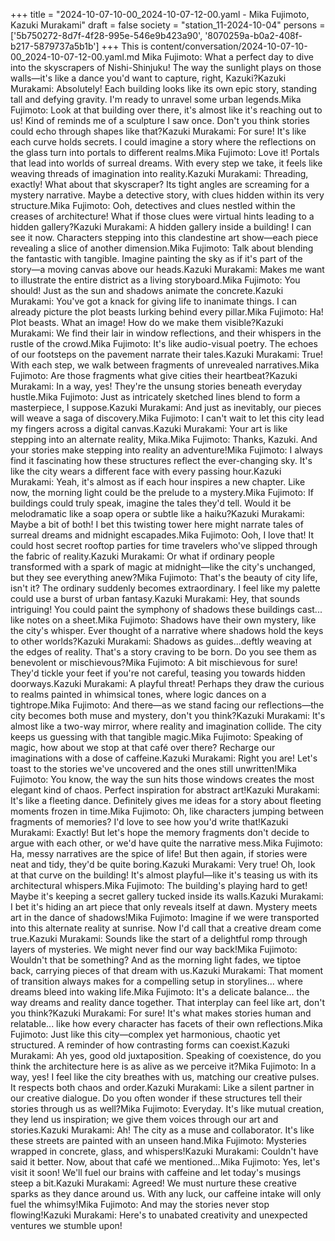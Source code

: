 +++
title = "2024-10-07-10-00_2024-10-07-12-00.yaml - Mika Fujimoto, Kazuki Murakami"
draft = false
society = "station_11-2024-10-04"
persons = ['5b750272-8d7f-4f28-995e-546e9b423a90', '8070259a-b0a2-408f-b217-5879737a5b1b']
+++
This is content/conversation/2024-10-07-10-00_2024-10-07-12-00.yaml.md
Mika Fujimoto: What a perfect day to dive into the skyscrapers of Nishi-Shinjuku! The way the sunlight plays on those walls—it's like a dance you'd want to capture, right, Kazuki?Kazuki Murakami: Absolutely! Each building looks like its own epic story, standing tall and defying gravity. I'm ready to unravel some urban legends.Mika Fujimoto: Look at that building over there, it's almost like it's reaching out to us! Kind of reminds me of a sculpture I saw once. Don't you think stories could echo through shapes like that?Kazuki Murakami: For sure! It's like each curve holds secrets. I could imagine a story where the reflections on the glass turn into portals to different realms.Mika Fujimoto: Love it! Portals that lead into worlds of surreal dreams. With every step we take, it feels like weaving threads of imagination into reality.Kazuki Murakami: Threading, exactly! What about that skyscraper? Its tight angles are screaming for a mystery narrative. Maybe a detective story, with clues hidden within its very structure.Mika Fujimoto: Ooh, detectives and clues nestled within the creases of architecture! What if those clues were virtual hints leading to a hidden gallery?Kazuki Murakami: A hidden gallery inside a building! I can see it now. Characters stepping into this clandestine art show—each piece revealing a slice of another dimension.Mika Fujimoto: Talk about blending the fantastic with tangible. Imagine painting the sky as if it's part of the story—a moving canvas above our heads.Kazuki Murakami: Makes me want to illustrate the entire district as a living storyboard.Mika Fujimoto: You should! Just as the sun and shadows animate the concrete.Kazuki Murakami: You've got a knack for giving life to inanimate things. I can already picture the plot beasts lurking behind every pillar.Mika Fujimoto: Ha! Plot beasts. What an image! How do we make them visible?Kazuki Murakami: We find their lair in window reflections, and their whispers in the rustle of the crowd.Mika Fujimoto: It's like audio-visual poetry. The echoes of our footsteps on the pavement narrate their tales.Kazuki Murakami: True! With each step, we walk between fragments of unrevealed narratives.Mika Fujimoto: Are those fragments what give cities their heartbeat?Kazuki Murakami: In a way, yes! They're the unsung stories beneath everyday hustle.Mika Fujimoto: Just as intricately sketched lines blend to form a masterpiece, I suppose.Kazuki Murakami: And just as inevitably, our pieces will weave a saga of discovery.Mika Fujimoto: I can't wait to let this city lead my fingers across a digital canvas.Kazuki Murakami: Your art is like stepping into an alternate reality, Mika.Mika Fujimoto: Thanks, Kazuki. And your stories make stepping into reality an adventure!Mika Fujimoto: I always find it fascinating how these structures reflect the ever-changing sky. It's like the city wears a different face with every passing hour.Kazuki Murakami: Yeah, it's almost as if each hour inspires a new chapter. Like now, the morning light could be the prelude to a mystery.Mika Fujimoto: If buildings could truly speak, imagine the tales they'd tell. Would it be melodramatic like a soap opera or subtle like a haiku?Kazuki Murakami: Maybe a bit of both! I bet this twisting tower here might narrate tales of surreal dreams and midnight escapades.Mika Fujimoto: Ooh, I love that! It could host secret rooftop parties for time travelers who've slipped through the fabric of reality.Kazuki Murakami: Or what if ordinary people transformed with a spark of magic at midnight—like the city's unchanged, but they see everything anew?Mika Fujimoto: That's the beauty of city life, isn't it? The ordinary suddenly becomes extraordinary. I feel like my palette could use a burst of urban fantasy.Kazuki Murakami: Hey, that sounds intriguing! You could paint the symphony of shadows these buildings cast... like notes on a sheet.Mika Fujimoto: Shadows have their own mystery, like the city's whisper. Ever thought of a narrative where shadows hold the keys to other worlds?Kazuki Murakami: Shadows as guides...deftly weaving at the edges of reality. That's a story craving to be born. Do you see them as benevolent or mischievous?Mika Fujimoto: A bit mischievous for sure! They'd tickle your feet if you're not careful, teasing you towards hidden doorways.Kazuki Murakami: A playful threat! Perhaps they draw the curious to realms painted in whimsical tones, where logic dances on a tightrope.Mika Fujimoto: And there—as we stand facing our reflections—the city becomes both muse and mystery, don't you think?Kazuki Murakami: It's almost like a two-way mirror, where reality and imagination collide. The city keeps us guessing with that tangible magic.Mika Fujimoto: Speaking of magic, how about we stop at that café over there? Recharge our imaginations with a dose of caffeine.Kazuki Murakami: Right you are! Let's toast to the stories we've uncovered and the ones still unwritten!Mika Fujimoto: You know, the way the sun hits those windows creates the most elegant kind of chaos. Perfect inspiration for abstract art!Kazuki Murakami: It's like a fleeting dance. Definitely gives me ideas for a story about fleeting moments frozen in time.Mika Fujimoto: Oh, like characters jumping between fragments of memories? I'd love to see how you'd write that!Kazuki Murakami: Exactly! But let's hope the memory fragments don't decide to argue with each other, or we'd have quite the narrative mess.Mika Fujimoto: Ha, messy narratives are the spice of life! But then again, if stories were neat and tidy, they'd be quite boring.Kazuki Murakami: Very true! Oh, look at that curve on the building! It's almost playful—like it's teasing us with its architectural whispers.Mika Fujimoto: The building's playing hard to get! Maybe it's keeping a secret gallery tucked inside its walls.Kazuki Murakami: I bet it's hiding an art piece that only reveals itself at dawn. Mystery meets art in the dance of shadows!Mika Fujimoto: Imagine if we were transported into this alternate reality at sunrise. Now I'd call that a creative dream come true.Kazuki Murakami: Sounds like the start of a delightful romp through layers of mysteries. We might never find our way back!Mika Fujimoto: Wouldn't that be something? And as the morning light fades, we tiptoe back, carrying pieces of that dream with us.Kazuki Murakami: That moment of transition always makes for a compelling setup in storylines... where dreams bleed into waking life.Mika Fujimoto: It's a delicate balance... the way dreams and reality dance together. That interplay can feel like art, don't you think?Kazuki Murakami: For sure! It's what makes stories human and relatable... like how every character has facets of their own reflections.Mika Fujimoto: Just like this city—complex yet harmonious, chaotic yet structured. A reminder of how contrasting forms can coexist.Kazuki Murakami: Ah yes, good old juxtaposition. Speaking of coexistence, do you think the architecture here is as alive as we perceive it?Mika Fujimoto: In a way, yes! I feel like the city breathes with us, matching our creative pulses. It respects both chaos and order.Kazuki Murakami: Like a silent partner in our creative dialogue. Do you often wonder if these structures tell their stories through us as well?Mika Fujimoto: Everyday. It's like mutual creation, they lend us inspiration; we give them voices through our art and stories.Kazuki Murakami: Ah! The city as a muse and collaborator. It's like these streets are painted with an unseen hand.Mika Fujimoto: Mysteries wrapped in concrete, glass, and whispers!Kazuki Murakami: Couldn't have said it better. Now, about that café we mentioned...Mika Fujimoto: Yes, let's visit it soon! We'll fuel our brains with caffeine and let today's musings steep a bit.Kazuki Murakami: Agreed! We must nurture these creative sparks as they dance around us. With any luck, our caffeine intake will only fuel the whimsy!Mika Fujimoto: And may the stories never stop flowing!Kazuki Murakami: Here's to unabated creativity and unexpected ventures we stumble upon!